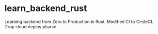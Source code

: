# learn_backend_rust

Learning backend from Zero to Production in Rust.
Modified CI to CircleCI. Drop cloud deploy pharse.

